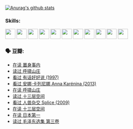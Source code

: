 
[![Anurag's github stats](https://github-readme-stats.vercel.app/api?username=w940853815)](https://github.com/anuraghazra/github-readme-stats)

### Skills:

<code><img height="32" src="https://cdn.jsdelivr.net/npm/simple-icons@v5/icons/python.svg"></code>
<code><img height="32" src="https://cdn.jsdelivr.net/npm/simple-icons@v5/icons/javascript.svg"></code>
<code><img height="32" src="https://cdn.jsdelivr.net/npm/simple-icons@v5/icons/django.svg"></code>
<code><img height="32" src="https://cdn.jsdelivr.net/npm/simple-icons@v5/icons/flask.svg"></code>
<code><img height="32" src="https://cdn.jsdelivr.net/npm/simple-icons@v5/icons/vuetify.svg"></code>
<code><img height="32" src="https://cdn.jsdelivr.net/npm/simple-icons@v5/icons/git.svg"></code>
<code><img height="32" src="https://cdn.jsdelivr.net/npm/simple-icons@v5/icons/docker.svg"></code>
<code><img height="32" src="https://cdn.jsdelivr.net/npm/simple-icons@v5/icons/postgresql.svg"></code>
<code><img height="32" src="https://cdn.jsdelivr.net/npm/simple-icons@v5/icons/elasticsearch.svg"></code>
<code><img height="32" src="https://cdn.jsdelivr.net/npm/simple-icons@v5/icons/macos.svg"></code>
<code><img height="32" src="https://cdn.jsdelivr.net/npm/simple-icons@v5/icons/linux.svg"></code>

### 🗣 豆瓣:

<!-- DOUBAN-ACTIVITIES:START -->
- [在读 置身事内](https://www.douban.com/people/136069238/status/3710472151/?_i=41177284)
- [读过 呼啸山庄](https://www.douban.com/people/136069238/status/3710470617/?_i=41177284)
- [看过 有话好好说‎ (1997)](https://www.douban.com/people/136069238/status/3709833172/?_i=41177284)
- [看过 安娜·卡列尼娜 Anna Karénina‎ (2013)](https://www.douban.com/people/136069238/status/3708942010/?_i=41177284)
- [在读 呼啸山庄](https://www.douban.com/people/136069238/status/3701626992/?_i=41177284)
- [读过 十三层空间](https://www.douban.com/people/136069238/status/3700755247/?_i=41177284)
- [看过 人兽杂交 Splice‎ (2009)](https://www.douban.com/people/136069238/status/3700243036/?_i=41177284)
- [在读 十三层空间](https://www.douban.com/people/136069238/status/3695060207/?_i=41177284)
- [在读 日本第一](https://www.douban.com/people/136069238/status/3694074189/?_i=41177284)
- [读过 毛泽东选集 第三卷](https://www.douban.com/people/136069238/status/3693765677/?_i=41177284)
<!-- DOUBAN-ACTIVITIES:END -->
<!--
**w940853815/w940853815** is a ✨ _special_ ✨ repository because its `README.md` (this file) appears on your GitHub profile.

Here are some ideas to get you started:

- 🔭 I’m currently working on ...
- 🌱 I’m currently learning ...
- 👯 I’m looking to collaborate on ...
- 🤔 I’m looking for help with ...
- 💬 Ask me about ...
- 📫 How to reach me: ...
- 😄 Pronouns: ...
- ⚡ Fun fact: ...
-->
